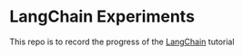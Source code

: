 # LangChain Experiments


This repo is to record the progress of the [LangChain](https://www.youtube.com/playlist?list=PLqZXAkvF1bPNQER9mLmDbntNfSpzdDIU5) tutorial